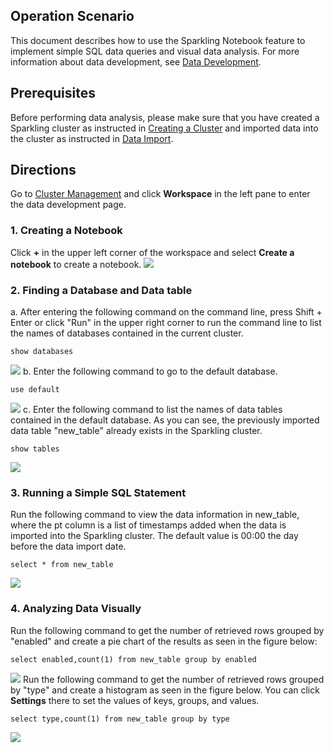 ## Operation Scenario
This document describes how to use the Sparkling Notebook feature to implement simple SQL data queries and visual data analysis. For more information about data development, see [Data Development](https://intl.cloud.tencent.com/document/product/1019/30321).

## Prerequisites
Before performing data analysis, please make sure that you have created a Sparkling cluster as instructed in [Creating a Cluster](https://intl.cloud.tencent.com/document/product/1019/30314) and imported data into the cluster as instructed in [Data Import](https://intl.cloud.tencent.com/document/product/1019/30395).

## Directions
Go to [Cluster Management](https://intl.cloud.tencent.com/login) and click **Workspace** in the left pane to enter the data development page.

### 1. Creating a Notebook
Click **+** in the upper left corner of the workspace and select **Create a notebook** to create a notebook.
![](https://main.qcloudimg.com/raw/532aea20cfdc1629c0e7670ce6ccefdf.png)

### 2. Finding a Database and Data table
a. After entering the following command on the command line, press Shift + Enter or click "Run" in the upper right corner to run the command line to list the names of databases contained in the current cluster.
```
show databases
```
![](https://main.qcloudimg.com/raw/bd4531c052da3f1890b5815c5c85feb7.png)
b. Enter the following command to go to the default database.
```
use default
```
![](https://main.qcloudimg.com/raw/d6e4dbf197fdb49c3e009d1436949257.png)
c. Enter the following command to list the names of data tables contained in the default database. As you can see, the previously imported data table "new_table" already exists in the Sparkling cluster.
```
show tables
```
![](https://main.qcloudimg.com/raw/964a490ce416320a55a041739d8cf636.png)

### 3. Running a Simple SQL Statement
Run the following command to view the data information in new_table, where the pt column is a list of timestamps added when the data is imported into the Sparkling cluster. The default value is 00:00 the day before the data import date.
```
select * from new_table
```
![](https://main.qcloudimg.com/raw/d25431b5e06fb5812b67891008fad7e1.png)

### 4. Analyzing Data Visually
Run the following command to get the number of retrieved rows grouped by "enabled" and create a pie chart of the results as seen in the figure below:
```
select enabled,count(1) from new_table group by enabled
```
![](https://main.qcloudimg.com/raw/36aba2a93a390624a5b5e093dd682016.png)
Run the following command to get the number of retrieved rows grouped by "type" and create a histogram as seen in the figure below. You can click **Settings** there to set the values of keys, groups, and values.
```
select type,count(1) from new_table group by type
```
![](https://main.qcloudimg.com/raw/bcb34a5324104a878e230b3468fa625c.png)
